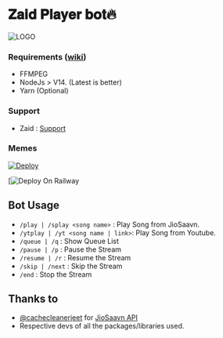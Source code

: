 #                  𝐙𝐚𝐢𝐝 𝐏𝐥𝐚𝐲𝐞𝐫 𝐛𝐨𝐭🔥



![LOGO](https://telegra.ph/file/f586f8090d6e9aa4e0b00.jpg)


### Requirements ([wiki](../../wiki/Requirements))

- FFMPEG
- NodeJs > V14. (Latest is better)
- Yarn (Optional)

### Support
 
- Zaid : [Support](https://t.me/zaid_team)

### Memes

[![Deploy](https://www.herokucdn.com/deploy/button.svg)](https://heroku.com/deploy)

[![Deploy On Railway](https://telegra.ph/𝗕ooo-08-06-2)

## Bot Usage

- `/play | /splay <song name>` : Play Song from JioSaavn.
- `/ytplay | /yt <song name | link>`: Play Song from Youtube.
- `/queue | /q` : Show Queue List
- `/pause | /p` : Pause the Stream
- `/resume | /r` : Resume the Stream
- `/skip | /next` : Skip the Stream
- `/end` : Stop the Stream

## Thanks to
- [@cachecleanerjeet](https://github.com/cachecleanerjeet) for [JioSaavn API](https://github.com/cachecleanerjeet/JiosaavnAPI)
- Respective devs of all the packages/libraries used.

